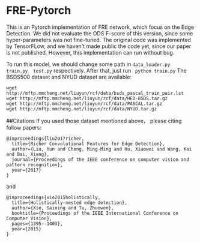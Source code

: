 # FRE-Pytorch
This is an Pytorch implementation of FRE network, which focus on the Edge Detection.
We did not evaluate the ODS F-score of this version, since some hyper-parameters was not fine-tuned.
The original code was implemented by TensorFLow, and we haven't made public the code yet, since our paper is not published.
However, this implementation can run without bug.

To run this model, we should change some path in ```data_loader.py   train.py  test.py``` respectively.
After that, just run 
                          ``` 
                          python train.py
                         ```
The BSDS500 dataset and NYUD dataset are available:
```
wget http://mftp.mmcheng.net/liuyun/rcf/data/bsds_pascal_train_pair.lst
wget http://mftp.mmcheng.net/liuyun/rcf/data/HED-BSDS.tar.gz
wget http://mftp.mmcheng.net/liuyun/rcf/data/PASCAL.tar.gz
wget http://mftp.mmcheng.net/liuyun/rcf/data/NYUD.tar.gz
```

##Citations
If you used those dataset mentioned above， please citing follow papers:
```
@inproceedings{liu2017richer,
  title={Richer Convolutional Features for Edge Detection},
  author={Liu, Yun and Cheng, Ming-Ming and Hu, Xiaowei and Wang, Kai and Bai, Xiang},
  journal={Proceedings of the IEEE conference on computer vision and pattern recognition},
  year={2017}
}
```
and 
```
@inproceedings{xie2015holistically,
  title={Holistically-nested edge detection},
  author={Xie, Saining and Tu, Zhuowen},
  booktitle={Proceedings of the IEEE International Conference on Computer Vision},
  pages={1395--1403},
  year={2015}
}
```
